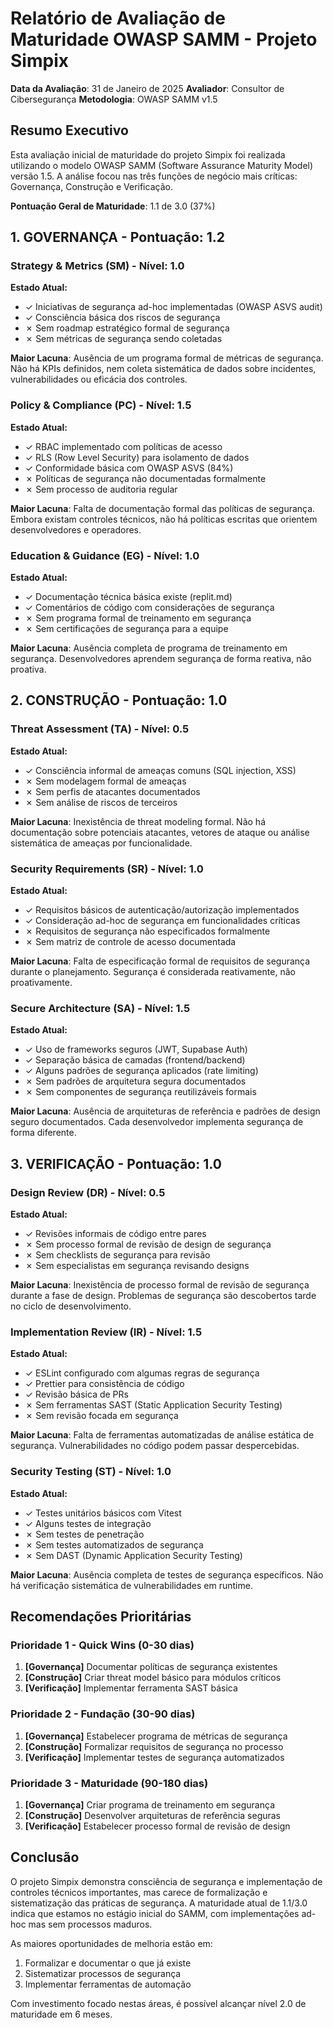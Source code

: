 # Relatório de Avaliação de Maturidade OWASP SAMM - Projeto Simpix

**Data da Avaliação**: 31 de Janeiro de 2025
**Avaliador**: Consultor de Cibersegurança
**Metodologia**: OWASP SAMM v1.5

## Resumo Executivo

Esta avaliação inicial de maturidade do projeto Simpix foi realizada utilizando o modelo OWASP SAMM (Software Assurance Maturity Model) versão 1.5. A análise focou nas três funções de negócio mais críticas: Governança, Construção e Verificação.

**Pontuação Geral de Maturidade**: 1.1 de 3.0 (37%)

## 1. GOVERNANÇA - Pontuação: 1.2

### Strategy & Metrics (SM) - Nível: 1.0
**Estado Atual:**
- ✓ Iniciativas de segurança ad-hoc implementadas (OWASP ASVS audit)
- ✓ Consciência básica dos riscos de segurança
- ✗ Sem roadmap estratégico formal de segurança
- ✗ Sem métricas de segurança sendo coletadas

**Maior Lacuna**: Ausência de um programa formal de métricas de segurança. Não há KPIs definidos, nem coleta sistemática de dados sobre incidentes, vulnerabilidades ou eficácia dos controles.

### Policy & Compliance (PC) - Nível: 1.5
**Estado Atual:**
- ✓ RBAC implementado com políticas de acesso
- ✓ RLS (Row Level Security) para isolamento de dados
- ✓ Conformidade básica com OWASP ASVS (84%)
- ✗ Políticas de segurança não documentadas formalmente
- ✗ Sem processo de auditoria regular

**Maior Lacuna**: Falta de documentação formal das políticas de segurança. Embora existam controles técnicos, não há políticas escritas que orientem desenvolvedores e operadores.

### Education & Guidance (EG) - Nível: 1.0
**Estado Atual:**
- ✓ Documentação técnica básica existe (replit.md)
- ✓ Comentários de código com considerações de segurança
- ✗ Sem programa formal de treinamento em segurança
- ✗ Sem certificações de segurança para a equipe

**Maior Lacuna**: Ausência completa de programa de treinamento em segurança. Desenvolvedores aprendem segurança de forma reativa, não proativa.

## 2. CONSTRUÇÃO - Pontuação: 1.0

### Threat Assessment (TA) - Nível: 0.5
**Estado Atual:**
- ✓ Consciência informal de ameaças comuns (SQL injection, XSS)
- ✗ Sem modelagem formal de ameaças
- ✗ Sem perfis de atacantes documentados
- ✗ Sem análise de riscos de terceiros

**Maior Lacuna**: Inexistência de threat modeling formal. Não há documentação sobre potenciais atacantes, vetores de ataque ou análise sistemática de ameaças por funcionalidade.

### Security Requirements (SR) - Nível: 1.0
**Estado Atual:**
- ✓ Requisitos básicos de autenticação/autorização implementados
- ✓ Consideração ad-hoc de segurança em funcionalidades críticas
- ✗ Requisitos de segurança não especificados formalmente
- ✗ Sem matriz de controle de acesso documentada

**Maior Lacuna**: Falta de especificação formal de requisitos de segurança durante o planejamento. Segurança é considerada reativamente, não proativamente.

### Secure Architecture (SA) - Nível: 1.5
**Estado Atual:**
- ✓ Uso de frameworks seguros (JWT, Supabase Auth)
- ✓ Separação básica de camadas (frontend/backend)
- ✓ Alguns padrões de segurança aplicados (rate limiting)
- ✗ Sem padrões de arquitetura segura documentados
- ✗ Sem componentes de segurança reutilizáveis formais

**Maior Lacuna**: Ausência de arquiteturas de referência e padrões de design seguro documentados. Cada desenvolvedor implementa segurança de forma diferente.

## 3. VERIFICAÇÃO - Pontuação: 1.0

### Design Review (DR) - Nível: 0.5
**Estado Atual:**
- ✓ Revisões informais de código entre pares
- ✗ Sem processo formal de revisão de design de segurança
- ✗ Sem checklists de segurança para revisão
- ✗ Sem especialistas em segurança revisando designs

**Maior Lacuna**: Inexistência de processo formal de revisão de segurança durante a fase de design. Problemas de segurança são descobertos tarde no ciclo de desenvolvimento.

### Implementation Review (IR) - Nível: 1.5
**Estado Atual:**
- ✓ ESLint configurado com algumas regras de segurança
- ✓ Prettier para consistência de código
- ✓ Revisão básica de PRs
- ✗ Sem ferramentas SAST (Static Application Security Testing)
- ✗ Sem revisão focada em segurança

**Maior Lacuna**: Falta de ferramentas automatizadas de análise estática de segurança. Vulnerabilidades no código podem passar despercebidas.

### Security Testing (ST) - Nível: 1.0
**Estado Atual:**
- ✓ Testes unitários básicos com Vitest
- ✓ Alguns testes de integração
- ✗ Sem testes de penetração
- ✗ Sem testes automatizados de segurança
- ✗ Sem DAST (Dynamic Application Security Testing)

**Maior Lacuna**: Ausência completa de testes de segurança específicos. Não há verificação sistemática de vulnerabilidades em runtime.

## Recomendações Prioritárias

### Prioridade 1 - Quick Wins (0-30 dias)
1. **[Governança]** Documentar políticas de segurança existentes
2. **[Construção]** Criar threat model básico para módulos críticos
3. **[Verificação]** Implementar ferramenta SAST básica

### Prioridade 2 - Fundação (30-90 dias)
1. **[Governança]** Estabelecer programa de métricas de segurança
2. **[Construção]** Formalizar requisitos de segurança no processo
3. **[Verificação]** Implementar testes de segurança automatizados

### Prioridade 3 - Maturidade (90-180 dias)
1. **[Governança]** Criar programa de treinamento em segurança
2. **[Construção]** Desenvolver arquiteturas de referência seguras
3. **[Verificação]** Estabelecer processo formal de revisão de design

## Conclusão

O projeto Simpix demonstra consciência de segurança e implementação de controles técnicos importantes, mas carece de formalização e sistematização das práticas de segurança. A maturidade atual de 1.1/3.0 indica que estamos no estágio inicial do SAMM, com implementações ad-hoc mas sem processos maduros.

As maiores oportunidades de melhoria estão em:
1. Formalizar e documentar o que já existe
2. Sistematizar processos de segurança
3. Implementar ferramentas de automação

Com investimento focado nestas áreas, é possível alcançar nível 2.0 de maturidade em 6 meses.
